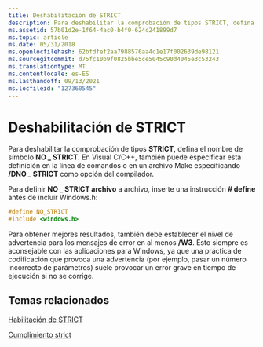 ```yaml
---
title: Deshabilitación de STRICT
description: Para deshabilitar la comprobación de tipos STRICT, defina el nombre de símbolo NO \_ STRICT. En Visual C/C++, también puede especificar esta definición en la línea de comandos o en un archivo Make especificando /DNO STRICT como \_ opción del compilador.
ms.assetid: 57b01d2e-1f64-4ac0-b4f0-624c241899d7
ms.topic: article
ms.date: 05/31/2018
ms.openlocfilehash: 62bfdfef2aa7988576aa4c1e17f002639de98121
ms.sourcegitcommit: d75fc10b9f0825bbe5ce5045c90d4045e3c53243
ms.translationtype: MT
ms.contentlocale: es-ES
ms.lasthandoff: 09/13/2021
ms.locfileid: "127360545"
---
```

# <a name="disabling-strict"></a>Deshabilitación de STRICT

Para deshabilitar la comprobación de tipos **STRICT,** defina el nombre de símbolo **NO \_ STRICT.** En Visual C/C++, también puede especificar esta definición en la línea de comandos o en un archivo Make especificando **/DNO \_ STRICT** como opción del compilador.

Para definir **NO \_ STRICT archivo** a archivo, inserte una instrucción **\# define** antes de incluir Windows.h:


```C++
#define NO_STRICT
#include <windows.h>
```



Para obtener mejores resultados, también debe establecer el nivel de advertencia para los mensajes de error en al menos **/W3**. Esto siempre es aconsejable con las aplicaciones para Windows, ya que una práctica de codificación que provoca una advertencia (por ejemplo, pasar un número incorrecto de parámetros) suele provocar un error grave en tiempo de ejecución si no se corrige.

## <a name="related-topics"></a>Temas relacionados

<dl> <dt>

[Habilitación de STRICT](enabling-strict.md)
</dt> <dt>

[Cumplimiento strict](strict-compliance.md)
</dt> </dl>

 

 




